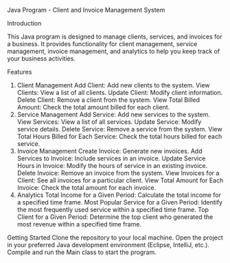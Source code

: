 
Java Program - Client and Invoice Management System

Introduction

This Java program is designed to manage clients, services, and invoices for a business. It provides functionality for client management, service management, invoice management, and analytics to help you keep track of your business activities.

Features
1. Client Management
  Add Client: Add new clients to the system.
  View Clients: View a list of all clients.
  Update Client: Modify client information.
  Delete Client: Remove a client from the system.
  View Total Billed Amount: Check the total amount billed for each client.
2. Service Management
  Add Service: Add new services to the system.
  View Services: View a list of all services.
  Update Service: Modify service details.
  Delete Service: Remove a service from the system.
  View Total Hours Billed for Each Service: Check the total hours billed for each service.
3. Invoice Management
  Create Invoice: Generate new invoices.
  Add Services to Invoice: Include services in an invoice.
  Update Service Hours in Invoice: Modify the hours of service in an existing invoice.
  Delete Invoice: Remove an invoice from the system.
  View Invoices for a Client: See all invoices for a particular client.
  View Total Amount for Each Invoice: Check the total amount for each invoice.
4. Analytics
  Total Income for a Given Period: Calculate the total income for a specified time frame.
  Most Popular Service for a Given Period: Identify the most frequently used service within a specified time frame.
  Top Client for a Given Period: Determine the top client who generated the most revenue within a specified time frame.


Getting Started
Clone the repository to your local machine.
Open the project in your preferred Java development environment (Eclipse, IntelliJ, etc.).
Compile and run the Main class to start the program.
